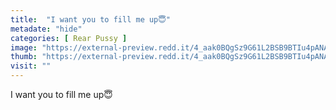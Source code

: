```yaml
---
title:  "I want you to fill me up😇"
metadate: "hide"
categories: [ Rear Pussy ]
image: "https://external-preview.redd.it/4_aak0BQgSz9G61L2BSB9BTIu4pANAQq-_GF9pCJ5xU.jpg?auto=webp&s=745056f8efa550d8dc9a4bb1ef5adb7359883a5c"
thumb: "https://external-preview.redd.it/4_aak0BQgSz9G61L2BSB9BTIu4pANAQq-_GF9pCJ5xU.jpg?width=1080&crop=smart&auto=webp&s=8c1d2292eda7e9bd59e17dde79749165ee54101d"
visit: ""
---
```

I want you to fill me up😇
